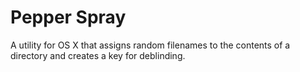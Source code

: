 Pepper Spray
======

A utility for OS X that assigns random filenames to the contents of a directory and creates a key for deblinding.
